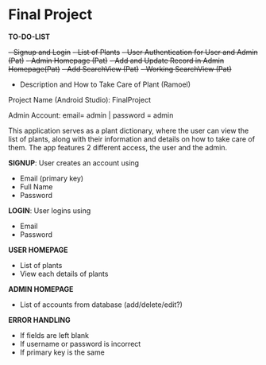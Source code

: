 # Final Project

**TO-DO-LIST**

~~- Signup and Login~~
~~- List of Plants~~
~~- User Authentication for User and Admin (Pat)~~
~~- Admin Homepage (Pat)~~
~~- Add and Update Record in Admin Homepage(Pat)~~
~~- Add SearchView (Pat)~~
~~- Working SearchView (Pat)~~
- Description and How to Take Care of Plant (Ramoel)


Project Name (Android Studio): FinalProject

Admin Account: email= admin | password = admin

This application serves as a plant dictionary, where the user can view the list of plants, along with their
information and details on how to take care of them. The app features 2 different access, the user and the admin.

**SIGNUP**: User creates an account using
- Email (primary key)
- Full Name
- Password

**LOGIN**: User logins using
- Email
- Password

**USER HOMEPAGE**
- List of plants
- View each details of plants

**ADMIN HOMEPAGE**
- List of accounts from database (add/delete/edit?)

**ERROR HANDLING**
- If fields are left blank
- If username or password is incorrect
- If primary key is the same
